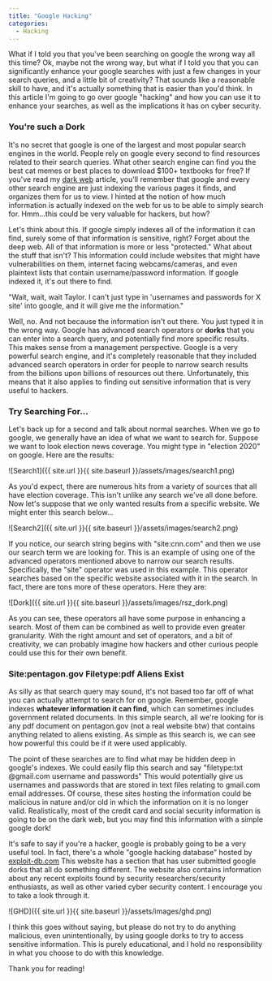 ```yaml
---
title: "Google Hacking"
categories:
  - Hacking
---
```


What if I told you that you've been searching on google the wrong way all this time? Ok, maybe not the wrong way, but what if I told you that you can significantly enhance your google searches with just a few changes in your search queries, and a little bit of creativity? That sounds like a reasonable skill to have, and it's actually something that is easier than you'd think. In this article I'm going to go over google "hacking" and how you can use it to enhance your searches, as well as the implications it has on cyber security.

### You're such a Dork

It's no secret that google is one of the largest and most popular search engines in the world. People rely on google every second to find resources related to their search queries. What other search engine can find you the best cat memes or best places to download $100+ textbooks for free? If you've read my [dark web](https://freshprinceofhacking.github.io/what%20the%20hack/What-Is-The-Dark-Web/) article, you'll remember that google and every other search engine are just indexing the various pages it finds, and organizes them for us to view. I hinted at the notion of how much information is actually indexed on the web for us to be able to simply search for. Hmm...this could be very valuable for hackers, but how?

Let's think about this. If google simply indexes all of the information it can find, surely some of that information is sensitive, right? Forget about the deep web. All of that information is more or less "protected."  What about the stuff that isn't? This information could include websites that might have vulnerabilities on them, internet facing webcams/cameras, and even plaintext lists that contain username/password information. If google indexed it, it's out there to find. 

"Wait, wait, wait Taylor. I can't just type in 'usernames and passwords for X site' into google, and it will give me the information."

Well, no. And not because the information isn't out there. You just typed it in the wrong way. Google has advanced search operators or **dorks** that you can enter into a search query, and potentially find more specific results. This makes sense from a management perspective. Google is a very powerful search engine, and it's completely reasonable that they included advanced search operators in order for people to narrow search results from the billions upon billions of resources out there. Unfortunately, this means that it also applies to finding out sensitive information that is very useful to hackers. 

### Try Searching For...

Let's back up for a second and talk about normal searches. When we go to google, we generally have an idea of what we want to search for. Suppose we want to look election news coverage. You might type in "election 2020" on google. Here are the results:

![Search1]({{ site.url }}{{ site.baseurl }}/assets/images/search1.png)

As you'd expect, there are numerous hits from a variety of sources that all have election coverage. This isn't unlike any search we've all done before. Now let's suppose that we only wanted results from a specific website. We might enter this search below...

![Search2]({{ site.url }}{{ site.baseurl }}/assets/images/search2.png)

If you notice, our search string begins with "site:cnn.com" and then we use our search term we are looking for. This is an example of using one of the advanced operators mentioned above to narrow our search results. Specifically, the "site" operator was used in this example. This operator searches based on the specific website associated with it in the search. In fact, there are tons more of these operators. Here they are:

![Dork]({{ site.url }}{{ site.baseurl }}/assets/images/rsz_dork.png)

As you can see, these operators all have some purpose in enhancing a search. Most of them can be combined as well to provide even greater granularity. With the right amount and set of operators, and a bit of creativity, we can probably imagine how hackers and other curious people could use this for their own benefit.

### Site:pentagon.gov Filetype:pdf Aliens Exist

As silly as that search query may sound, it's not based too far off of what you can actually attempt to search for on google. Remember, google indexes **whatever information it can find**, which can sometimes includes government related documents. In this simple search, all we're looking for is any pdf document on pentagon.gov (not a real website btw) that contains anything related to aliens existing. As simple as this search is, we can see how powerful this could be if it were used applicably. 

The point of these searches are to find what may be hidden deep in google's indexes. We could easily flip this search and say "filetype:txt @gmail.com username and passwords" This would potentially give us usernames and passwords that are stored in text files relating to gmail.com email addresses. Of course, these sites hosting the information could be malicious in nature and/or old in which the information on it is no longer valid. Realistically, most of the credit card and social security information is going to be on the dark web, but you may find this information with a simple google dork! 

It's safe to say if you're a hacker, google is probably going to be a very useful tool. In fact, there's a whole "google hacking database" hosted by [exploit-db.com](https://www.exploit-db.com/google-hacking-database) This website has a section that has user submitted google dorks that all do something different. The website also contains information about any recent exploits found by security researchers/security enthusiasts, as well as other varied cyber security content. I encourage you to take a look through it. 

![GHD]({{ site.url }}{{ site.baseurl }}/assets/images/ghd.png)

I think this goes without saying, but please do not try to do anything malicious, even unintentionally, by using google dorks to try to access sensitive information. This is purely educational, and I hold no responsibility in what you choose to do with this knowledge. 

Thank you for reading! 

